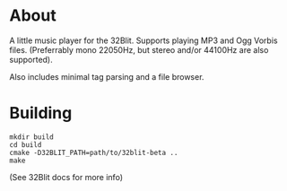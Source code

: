 # About

A little music player for the 32Blit. Supports playing MP3 and Ogg Vorbis files. (Preferrably mono 22050Hz, but stereo and/or 44100Hz are also supported).

Also includes minimal tag parsing and a file browser.

# Building

```
mkdir build
cd build
cmake -D32BLIT_PATH=path/to/32blit-beta ..
make
```

(See 32Blit docs for more info)
